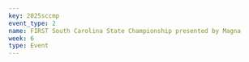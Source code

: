 ```yaml
---
key: 2025sccmp
event_type: 2
name: FIRST South Carolina State Championship presented by Magna
week: 6
type: Event
---
```

